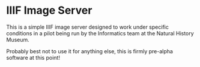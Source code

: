 # IIIF Image Server

This is a simple IIIF image server designed to work under specific conditions in a pilot being run by the Informatics team at the Natural History Museum.

Probably best not to use it for anything else, this is firmly pre-alpha software at this point!


